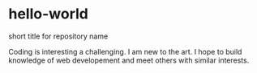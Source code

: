 # hello-world
short title for repository name

Coding is interesting a challenging. I am new to the art. I hope to build knowledge of web developement and meet others with similar interests.

